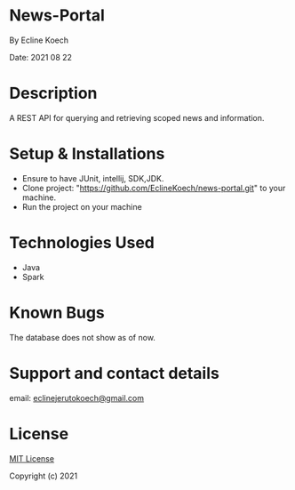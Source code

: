 # News-Portal

By Ecline Koech

Date: 2021 08 22

# Description
A REST API for querying and retrieving scoped news and information.

# Setup & Installations
* Ensure to have JUnit, intellij, SDK,JDK.
* Clone  project: "https://github.com/EclineKoech/news-portal.git" to your machine.
* Run the project on your machine


# Technologies Used
* Java
* Spark

# Known Bugs
The database does not show as of now.

# Support and contact details
email: eclinejerutokoech@gmail.com

# License
[MIT License](./LICENSE)

Copyright (c) 2021


